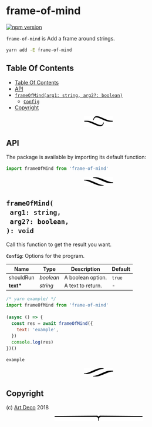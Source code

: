# frame-of-mind

[![npm version](https://badge.fury.io/js/frame-of-mind.svg)](https://npmjs.org/package/frame-of-mind)

`frame-of-mind` is Add a frame around strings.

```sh
yarn add -E frame-of-mind
```

## Table Of Contents

- [Table Of Contents](#table-of-contents)
- [API](#api)
- [`frameOfMind(arg1: string, arg2?: boolean)`](#mynewpackagearg1-stringarg2-boolean-void)
  * [`Config`](#type-config)
- [Copyright](#copyright)

<p align="center"><a href="#table-of-contents"><img src=".documentary/section-breaks/0.svg?sanitize=true"></a></p>

## API

The package is available by importing its default function:

```js
import frameOfMind from 'frame-of-mind'
```

<p align="center"><a href="#table-of-contents"><img src=".documentary/section-breaks/1.svg?sanitize=true"></a></p>

## `frameOfMind(`<br/>&nbsp;&nbsp;`arg1: string,`<br/>&nbsp;&nbsp;`arg2?: boolean,`<br/>`): void`

Call this function to get the result you want.

__<a name="type-config">`Config`</a>__: Options for the program.

|   Name    |   Type    |    Description    | Default |
| --------- | --------- | ----------------- | ------- |
| shouldRun | _boolean_ | A boolean option. | `true`  |
| __text*__ | _string_  | A text to return. | -       |

```js
/* yarn example/ */
import frameOfMind from 'frame-of-mind'

(async () => {
  const res = await frameOfMind({
    text: 'example',
  })
  console.log(res)
})()
```
```
example
```

<p align="center"><a href="#table-of-contents"><img src=".documentary/section-breaks/2.svg?sanitize=true"></a></p>

## Copyright

(c) [Art Deco][1] 2018

[1]: https://artdeco.bz

<p align="center"><a href="#table-of-contents"><img src=".documentary/section-breaks/-1.svg?sanitize=true"></a></p>